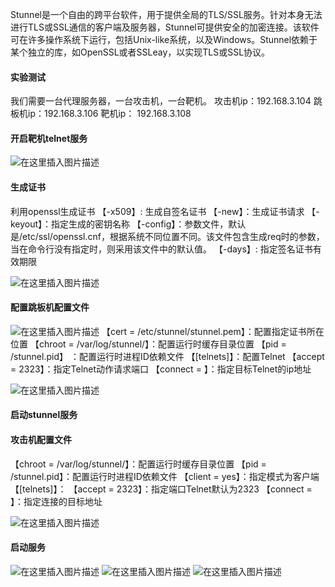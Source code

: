 Stunnel是一个自由的跨平台软件，用于提供全局的TLS/SSL服务。针对本身无法进行TLS或SSL通信的客户端及服务器，Stunnel可提供安全的加密连接。该软件可在许多操作系统下运行，包括Unix-like系统，以及Windows。Stunnel依赖于某个独立的库，如OpenSSL或者SSLeay，以实现TLS或SSL协议。


#### 实验测试
我们需要一台代理服务器，一台攻击机，一台靶机。
攻击机ip：192.168.3.104
跳板机ip：192.168.3.106
靶机ip： 192.168.3.108


#### 开启靶机telnet服务
![在这里插入图片描述](https://img-blog.csdnimg.cn/20200220184002295.png?x-oss-process=image/watermark,type_ZmFuZ3poZW5naGVpdGk,shadow_10,text_aHR0cHM6Ly9ibG9nLmNzZG4ubmV0L3FxXzM4NjI2MDQz,size_16,color_FFFFFF,t_70)
#### 生成证书
利用openssl生成证书
【-x509】: 生成自签名证书
【-new】：生成证书请求
【-keyout】：指定生成的密钥名称
【-config】：参数文件，默认是/etc/ssl/openssl.cnf，根据系统不同位置不同。该文件包含生成req时的参数，当在命令行没有指定时，则采用该文件中的默认值。
【-days】: 指定签名证书有效期限

![在这里插入图片描述](https://img-blog.csdnimg.cn/20200220184528770.png?x-oss-process=image/watermark,type_ZmFuZ3poZW5naGVpdGk,shadow_10,text_aHR0cHM6Ly9ibG9nLmNzZG4ubmV0L3FxXzM4NjI2MDQz,size_16,color_FFFFFF,t_70)
#### 配置跳板机配置文件
![在这里插入图片描述](https://img-blog.csdnimg.cn/20200220185343554.png)
【cert = /etc/stunnel/stunnel.pem】：配置指定证书所在位置
【chroot = /var/log/stunnel/】：配置运行时缓存目录位置
【pid = /stunnel.pid】 ：配置运行时进程ID依赖文件
【[telnets]】：配置Telnet
【accept = 2323】：指定Telnet动作请求端口
【connect = 】：指定目标Telnet的ip地址



![在这里插入图片描述](https://img-blog.csdnimg.cn/20200220185325347.png?x-oss-process=image/watermark,type_ZmFuZ3poZW5naGVpdGk,shadow_10,text_aHR0cHM6Ly9ibG9nLmNzZG4ubmV0L3FxXzM4NjI2MDQz,size_16,color_FFFFFF,t_70)


#### 启动stunnel服务


#### 攻击机配置文件
【chroot = /var/log/stunnel/】：配置运行时缓存目录位置
【pid = /stunnel.pid】：配置运行时进程ID依赖文件
【client = yes】：指定模式为客户端
【[telnets]】：
【accept = 2323】：指定端口Telnet默认为2323
【connect = 】：指定连接的目标地址


![在这里插入图片描述](https://img-blog.csdnimg.cn/20200220190217322.png?x-oss-process=image/watermark,type_ZmFuZ3poZW5naGVpdGk,shadow_10,text_aHR0cHM6Ly9ibG9nLmNzZG4ubmV0L3FxXzM4NjI2MDQz,size_16,color_FFFFFF,t_70)
#### 启动服务
![在这里插入图片描述](https://img-blog.csdnimg.cn/20200220192649184.png?x-oss-process=image/watermark,type_ZmFuZ3poZW5naGVpdGk,shadow_10,text_aHR0cHM6Ly9ibG9nLmNzZG4ubmV0L3FxXzM4NjI2MDQz,size_16,color_FFFFFF,t_70)
![在这里插入图片描述](https://img-blog.csdnimg.cn/20200220190426596.png?x-oss-process=image/watermark,type_ZmFuZ3poZW5naGVpdGk,shadow_10,text_aHR0cHM6Ly9ibG9nLmNzZG4ubmV0L3FxXzM4NjI2MDQz,size_16,color_FFFFFF,t_70)
![在这里插入图片描述](https://img-blog.csdnimg.cn/20200220192655123.png?x-oss-process=image/watermark,type_ZmFuZ3poZW5naGVpdGk,shadow_10,text_aHR0cHM6Ly9ibG9nLmNzZG4ubmV0L3FxXzM4NjI2MDQz,size_16,color_FFFFFF,t_70)
